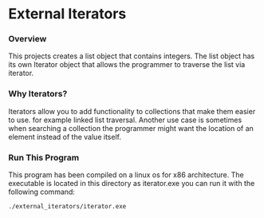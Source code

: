 # External Iterators

### Overview

This projects creates a list object that contains integers. The list object has its own Iterator object that allows the programmer to traverse the list via iterator.

### Why Iterators?

Iterators allow you to add functionality to collections that make them easier to use. for example linked list traversal. Another use case is sometimes when searching a collection the programmer might want the location of an element instead of the value itself. 

### Run This Program
This program has been compiled on a linux os for x86 architecture. The executable is located in this directory as iterator.exe you can run it with the following command:
```sh
./external_iterators/iterator.exe 
```